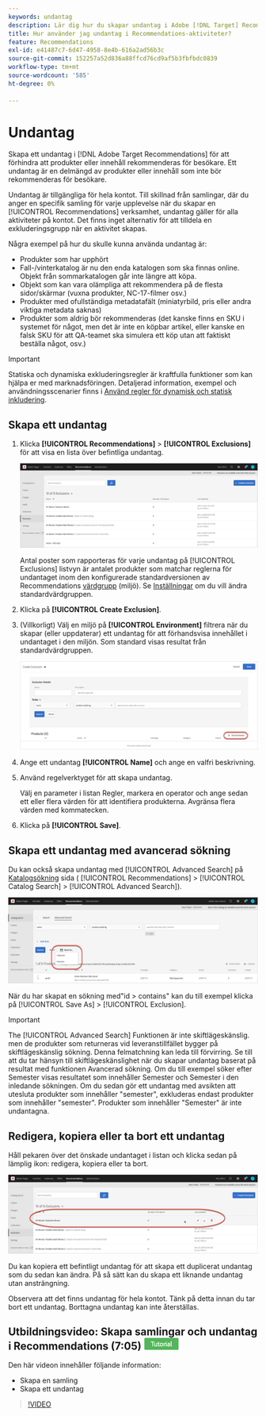 ```yaml
---
keywords: undantag
description: Lär dig hur du skapar undantag i Adobe [!DNL Target] Recommendations för att förhindra att produkter eller innehåll rekommenderas för besökare.
title: Hur använder jag undantag i Recommendations-aktiviteter?
feature: Recommendations
exl-id: e41487c7-6d47-4958-8e4b-616a2ad56b3c
source-git-commit: 152257a52d836a88ffcd76cd9af5b3fbfbdc0839
workflow-type: tm+mt
source-wordcount: '585'
ht-degree: 0%

---
```


# Undantag

Skapa ett undantag i [!DNL Adobe Target Recommendations] för att förhindra att produkter eller innehåll rekommenderas för besökare. Ett undantag är en delmängd av produkter eller innehåll som inte bör rekommenderas för besökare.

Undantag är tillgängliga för hela kontot. Till skillnad från samlingar, där du anger en specifik samling för varje upplevelse när du skapar en [!UICONTROL Recommendations] verksamhet, undantag gäller för alla aktiviteter på kontot. Det finns inget alternativ för att tilldela en exkluderingsgrupp när en aktivitet skapas.

Några exempel på hur du skulle kunna använda undantag är:

* Produkter som har upphört
* Fall-/vinterkatalog är nu den enda katalogen som ska finnas online. Objekt från sommarkatalogen går inte längre att köpa.
* Objekt som kan vara olämpliga att rekommendera på de flesta sidor/skärmar (vuxna produkter, NC-17-filmer osv.)
* Produkter med ofullständiga metadatafält (miniatyrbild, pris eller andra viktiga metadata saknas)
* Produkter som aldrig bör rekommenderas (det kanske finns en SKU i systemet för något, men det är inte en köpbar artikel, eller kanske en falsk SKU för att QA-teamet ska simulera ett köp utan att faktiskt beställa något, osv.)

>[!IMPORTANT]
>
>Statiska och dynamiska exkluderingsregler är kraftfulla funktioner som kan hjälpa er med marknadsföringen. Detaljerad information, exempel och användningsscenarier finns i [Använd regler för dynamisk och statisk inkludering](/help/main/c-recommendations/c-algorithms/use-dynamic-and-static-inclusion-rules.md#concept_4CB5C0FA705D4E449BD0B37B3D987F9F).

## Skapa ett undantag

1. Klicka **[!UICONTROL Recommendations]** > **[!UICONTROL Exclusions]** för att visa en lista över befintliga undantag.

   ![](assets/exclusions_list.png)

   Antal poster som rapporteras för varje undantag på [!UICONTROL Exclusions] listvyn är antalet produkter som matchar reglerna för undantaget inom den konfigurerade standardversionen av Recommendations [värdgrupp](/help/main/administrating-target/hosts.md) (miljö). Se [Inställningar](/help/main/c-recommendations/plan-implement.md#concept_C1E1E2351413468692D6C21145EF0B84) om du vill ändra standardvärdgruppen.

1. Klicka på **[!UICONTROL Create Exclusion]**.

1. (Villkorligt) Välj en miljö på **[!UICONTROL Environment]** filtrera när du skapar (eller uppdaterar) ett undantag för att förhandsvisa innehållet i undantaget i den miljön. Som standard visas resultat från standardvärdgruppen.

   ![Skapa undantag](/help/main/c-recommendations/c-products/assets/CreateExclusion.png)

1. Ange ett undantag **[!UICONTROL Name]** och ange en valfri beskrivning.

1. Använd regelverktyget för att skapa undantag.

   Välj en parameter i listan Regler, markera en operator och ange sedan ett eller flera värden för att identifiera produkterna. Avgränsa flera värden med kommatecken.

1. Klicka på **[!UICONTROL Save]**.

## Skapa ett undantag med avancerad sökning

Du kan också skapa undantag med [!UICONTROL Advanced Search] på [Katalogsökning](/help/main/c-recommendations/c-products/catalog-search.md#save-as) sida ( [!UICONTROL Recommendations] > [!UICONTROL Catalog Search] > [!UICONTROL Advanced Search]).

![Dialogrutan Spara som](/help/main/c-recommendations/c-products/assets/save-as.png)

När du har skapat en sökning med&quot;id > contains&quot; kan du till exempel klicka på [!UICONTROL Save As] > [!UICONTROL Exclusion].

>[!IMPORTANT]
>
>The [!UICONTROL Advanced Search] Funktionen är inte skiftlägeskänslig. men de produkter som returneras vid leveranstillfället bygger på skiftlägeskänslig sökning. Denna felmatchning kan leda till förvirring. Se till att du tar hänsyn till skiftlägeskänslighet när du skapar undantag baserat på resultat med funktionen Avancerad sökning. Om du till exempel söker efter Semester visas resultatet som innehåller Semester och Semester i den inledande sökningen. Om du sedan gör ett undantag med avsikten att utesluta produkter som innehåller &quot;semester&quot;, exkluderas endast produkter som innehåller &quot;semester&quot;. Produkter som innehåller &quot;Semester&quot; är inte undantagna.

## Redigera, kopiera eller ta bort ett undantag

Håll pekaren över det önskade undantaget i listan och klicka sedan på lämplig ikon: redigera, kopiera eller ta bort.

![Hovringsikoner för ett undantag](/help/main/c-recommendations/c-products/assets/hover-exclusions.png)

Du kan kopiera ett befintligt undantag för att skapa ett duplicerat undantag som du sedan kan ändra. På så sätt kan du skapa ett liknande undantag utan ansträngning.

Observera att det finns undantag för hela kontot. Tänk på detta innan du tar bort ett undantag. Borttagna undantag kan inte återställas.

## Utbildningsvideo: Skapa samlingar och undantag i Recommendations (7:05) ![Självstudiemärke](/help/main/assets/tutorial.png)

Den här videon innehåller följande information:

* Skapa en samling
* Skapa ett undantag

>[!VIDEO](https://video.tv.adobe.com/v/27689)
